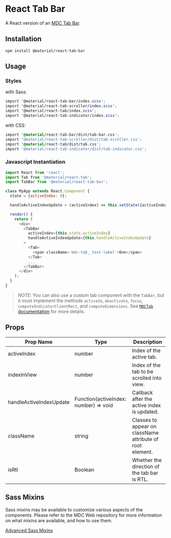 # React Tab Bar

A React version of an [MDC Tab Bar](https://github.com/material-components/material-components-web/tree/master/packages/mdc-tab-bar).

## Installation

```
npm install @material/react-tab-bar
```

## Usage

### Styles

with Sass:

```scss
import '@material/react-tab-bar/index.scss';
import '@material/react-tab-scroller/index.scss';
import '@material/react-tab/index.scss';
import '@material/react-tab-indicator/index.scss';
```

with CSS:

```css
import '@material/react-tab-bar/dist/tab-bar.css';
import '@material/react-tab-scroller/dist/tab-scroller.css';
import '@material/react-tab/dist/tab.css';
import '@material/react-tab-indicator/dist/tab-indicator.css';
```

### Javascript Instantiation

```js
import React from 'react';
import Tab from '@material/react-tab';
import TabBar from '@material/react-tab-bar';

class MyApp extends React.Component {
  state = {activeIndex: 0};

  handleActiveIndexUpdate = (activeIndex) => this.setState({activeIndex});

  render() {
    return (
      <div>
        <TabBar
          activeIndex={this.state.activeIndex}
          handleActiveIndexUpdate={this.handleActiveIndexUpdate}
        >
          <Tab>
            <span className='mdc-tab__text-label'>One</span>
          </Tab>
          ...
        </TabBar>
      </div>
    );
  }
}
```

> _NOTE_: You can also use a custom tab component with the `TabBar`, but it must implement the methods `activate`, `deactivate`, `focus`, `computeIndicatorClientRect`, and `computeDimensions`. See [`MDCTab` documentation](https://github.com/material-components/material-components-web/blob/master/packages/mdc-tab/README.md#mdctab-properties-and-methods) for more details.

## Props

| Prop Name               | Type                                  | Description                                               |
| ----------------------- | ------------------------------------- | --------------------------------------------------------- |
| activeIndex             | number                                | Index of the active tab.                                  |
| indexInView             | number                                | Index of the tab to be scrolled into view.                |
| handleActiveIndexUpdate | Function(activeIndex: number) => void | Callback after the active index is updated.               |
| className               | string                                | Classes to appear on className attribute of root element. |
| isRtl                   | Boolean                               | Whether the direction of the tab bar is RTL.              |

## Sass Mixins

Sass mixins may be available to customize various aspects of the components. Please refer to the
MDC Web repository for more information on what mixins are available, and how to use them.

[Advanced Sass Mixins](https://github.com/material-components/material-components-web/blob/master/packages/mdc-tab-bar/README.md#sass-mixins)
